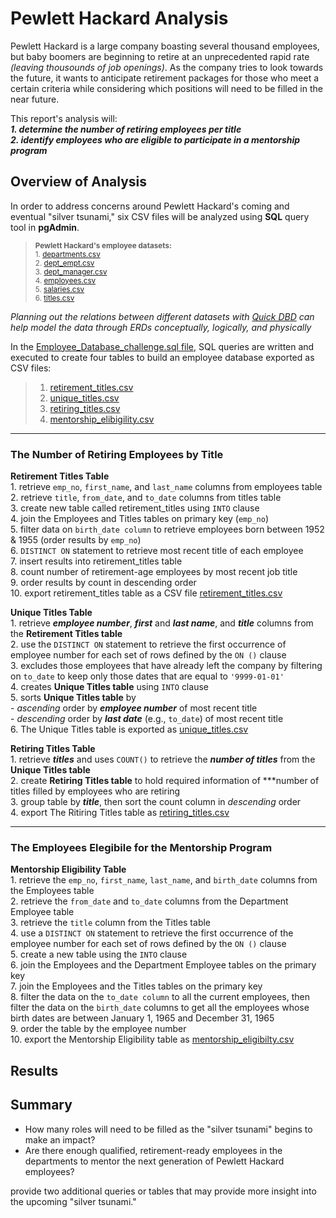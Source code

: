 # Pewlett Hackard Analysis
Pewlett Hackard is a large company boasting several thousand employees, but baby boomers are beginning to retire at an unprecedented rapid rate *(leaving thousounds of job openings)*. As the company tries to look towards the future, it wants to anticipate retirement packages for those who meet a certain criteria while considering which positions will need to be filled in the near future.

This report's analysis will:  
***1. determine the number of retiring employees per title***   
***2. identify employees who are eligible to participate in a mentorship program***

## Overview of Analysis

In order to address concerns around Pewlett Hackard's coming and eventual "silver tsunami," six CSV files will be analyzed using **SQL** query tool in **pgAdmin**.

> <sub>**Pewlett Hackard's employee datasets:**</sub>   
> <sub>1. [departments.csv](https://github.com/vzhang90/Pewlett-Hackard-Analysis/blob/main/data/departments.csv)</sub>  
> <sub>2. [dept_empt.csv](https://github.com/vzhang90/Pewlett-Hackard-Analysis/blob/main/data/dept_emp.csv)</sub>  
> <sub>3. [dept_manager.csv](https://github.com/vzhang90/Pewlett-Hackard-Analysis/blob/main/data/dept_manager.csv)</sub>  
> <sub>4. [employees.csv](https://github.com/vzhang90/Pewlett-Hackard-Analysis/blob/main/data/employees.csv)</sub>  
> <sub>5. [salaries.csv](https://github.com/vzhang90/Pewlett-Hackard-Analysis/blob/main/data/salaries.csv)</sub>  
> <sub>6. [titles.csv](https://github.com/vzhang90/Pewlett-Hackard-Analysis/blob/main/data/titles.csv)</sub>

*Planning out the relations between different datasets with [Quick DBD](https://www.quickdatabasediagrams.com/) can help model the data through ERDs conceptually, logically, and physically*

In the [Employee_Database_challenge.sql file](), SQL queries are written and executed to create four tables to build an employee database exported as CSV files:
> 1. [retirement_titles.csv]()
> 2. [unique_titles.csv]()
> 3. [retiring_titles.csv]()
> 4. [mentorship_elibigility.csv]()

---

### The Number of Retiring Employees by Title   
**Retirement Titles Table**    
    1. retrieve `emp_no`, `first_name`, and `last_name` columns from employees table    
    2. retrieve `title`, `from_date`, and `to_date` columns from titles table   
    3. create new table called retirement_titles using `INTO` clause    
    4. join the Employees and Titles tables on primary key (`emp_no`)    
    5. filter data on `birth_date column` to retrieve employees born between 1952 & 1955 (order results by `emp_no`)    
    6. `DISTINCT ON` statement to retrieve most recent title of each employee   
    7. insert results into retirement_titles table   
    8. count number of retirement-age employees by most recent job title   
    9. order results by count in descending order   
    10. export retirement_titles table as a CSV file [retirement_titles.csv]()
  
**Unique Titles Table**      
    1. retrieve ***employee number***, ***first*** and ***last name***, and ***title*** columns from the **Retirement Titles table**    
    2. use the `DISTINCT ON` statement to retrieve the first occurrence of employee number for each set of rows defined by the `ON ()` clause    
    3. excludes those employees that have already left the company by filtering on `to_date` to keep only those dates that are equal to `'9999-01-01'`    
    4. creates **Unique Titles table** using `INTO` clause   
    5. sorts **Unique Titles table** by   
            - *ascending* order by ***employee number*** of most recent title    
            - *descending* order by ***last date*** (e.g., `to_date`) of most recent title    
    6. The Unique Titles table is exported as [unique_titles.csv]()  

**Retiring Titles Table**     
    1. retrieve ***titles*** and uses `COUNT()` to retrieve the ***number of titles*** from the **Unique Titles table**     
    2. create **Retiring Titles table** to hold required information of ***number of titles filled by employees who are retiring     
    3. group table by ***title***, then sort the count column in *descending* order     
    4. export The Ritiring Titles table as [retiring_titles.csv]()     

---

### The Employees Elegibile for the Mentorship Program

**Mentorship Eligibility Table**    
    1. retrieve the `emp_no`, `first_name`, `last_name`, and `birth_date` columns from the Employees table     
    2. retrieve the `from_date` and `to_date` columns from the Department Employee table      
    3. retrieve the `title` column from the Titles table      
    4. use a `DISTINCT ON` statement to retrieve the first occurrence of the employee number for each set of rows defined by the `ON ()` clause     
    5. create a new table using the `INTO` clause      
    6. join the Employees and the Department Employee tables on the primary key     
    7. join the Employees and the Titles tables on the primary key     
    8. filter the data on the `to_date column` to all the current employees, then filter the data on the `birth_date` columns to get all the employees whose birth dates are between January 1, 1965 and December 31, 1965    
    9. order the table by the employee number    
    10. export the Mentorship Eligibility table as [mentorship_eligibilty.csv]()    

## Results

## Summary
- How many roles will need to be filled as the "silver tsunami" begins to make an impact?
- Are there enough qualified, retirement-ready employees in the departments to mentor the next generation of Pewlett Hackard employees?

provide two additional queries or tables that may provide more insight into the upcoming "silver tsunami." 
